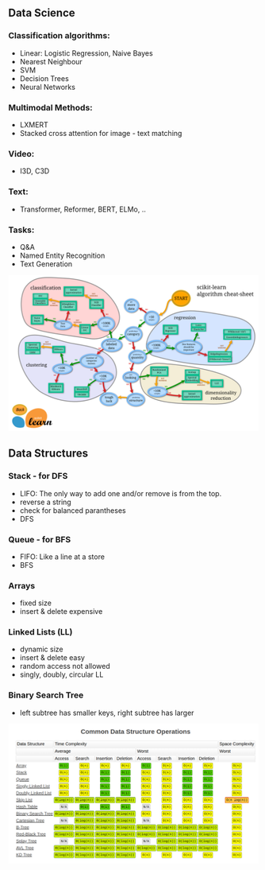 ## Data Science
### Classification algorithms: 
- Linear: Logistic Regression, Naive Bayes
- Nearest Neighbour
- SVM 
- Decision Trees
- Neural Networks

### Multimodal Methods:
- LXMERT
- Stacked cross attention for image - text matching

### Video:
- I3D, C3D
### Text:
- Transformer, Reformer, BERT, ELMo, .. 
### Tasks:
- Q&A
- Named Entity Recognition
- Text Generation


![alt text](https://github.com/OanaIgnat/coding_practice/blob/master/img/data_science_cheat_sheet.png)


## Data Structures

### Stack - for DFS
 - LIFO: The only way to add one and/or remove is from the top.
 - reverse a string
 - check for balanced parantheses
 - DFS
### Queue - for BFS
 - FIFO: Like a line at a store 
 - BFS
### Arrays
 - fixed size
 - insert & delete expensive
### Linked Lists (LL)
 - dynamic size
 - insert & delete easy
 - random access not allowed
 - singly, doubly, circular LL
### Binary Search Tree
 - left subtree has smaller keys, right subtree has larger

![alt text](https://github.com/OanaIgnat/coding_practice/blob/master/img/complexity_datastructures.png)
